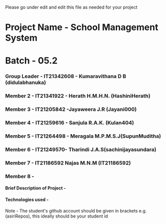 Please go under edit and edit this file as needed for your project

# Project Name - School Management System
# Batch - 05.2
### Group Leader - IT21342608 - Kumaravithana D B (didulabhanuka)
### Member 2 - IT21341922 - Herath H.M.H.N. (HashiniHerath)
### Member 3 - IT21205842 -Jayaweera J.R (Jayani000)
### Member 4 - IT21259616 - Sanjula R.A.K. (Kulan404)
### Member 5 - IT21264498 - Meragala M.P.M.S.J(SupunMuditha)
### Member 6 - IT21249570- Tharindi J.A.S(sachinijayasundara)
### Member 7 - IT21186592  Najas M.N.M (IT21186592)
### Member 8 - 

#### Brief Description of Project - 
#### Technologies used - 

Note - The student's github account should be given in brackets e.g. (asiriRepos), this ideally should be your student id 

